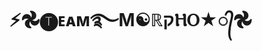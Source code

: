 <!DOCTYPE html>
<html>
<head>
	<meta charset="utf-8">
    <meta name="viewport" content="width=device-width, initial-scale=1">
	<link rel="stylesheet" type="Title/css" href="Title.css">
</head>
</head>
<body>

  <h1 class="neon" data-text="⚡️𖣘🅣ᴇᴀᴍ࿐M☯ℝקⲎⲞ★᭄𖣘"> ⚡️𖣘🅣ᴇᴀᴍ࿐M☯ℝקⲎⲞ★᭄𖣘
</h1>


</head>

</body>
</html>
